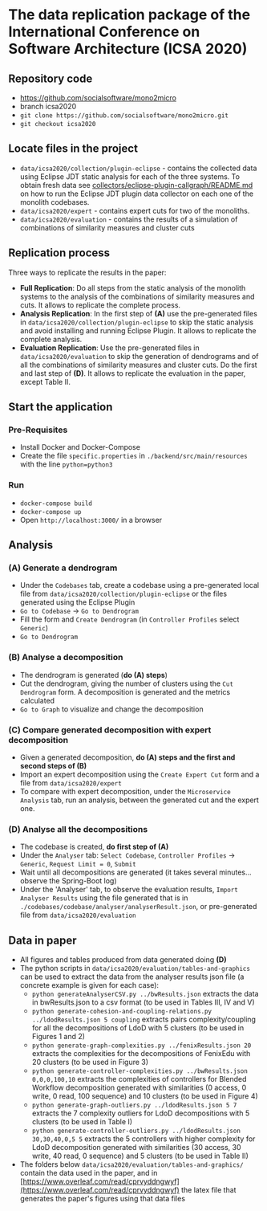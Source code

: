 # The data replication package of the International Conference on Software Architecture (ICSA 2020)

## Repository code
- https://github.com/socialsoftware/mono2micro
- branch icsa2020
- `git clone https://github.com/socialsoftware/mono2micro.git`
- `git checkout icsa2020`

## Locate files in the project
- `data/icsa2020/collection/plugin-eclipse` - contains the collected data using Eclipse JDT static analysis for each of 
  the three systems. To obtain fresh data see [collectors/eclipse-plugin-callgraph/README.md](https://github.com/socialsoftware/mono2micro/blob/master/collectors/eclipse-plugin-callgraph/README.md) 
  on how to run the Eclipse JDT plugin data collector on each one of the monolith codebases.
- `data/icsa2020/expert` - contains expert cuts for two of the monoliths.
- `data/icsa2020/evaluation` - contains the results of a simulation of combinations of similarity measures and cluster cuts

## Replication process
Three ways to replicate the results in the paper:
- **Full Replication**: Do all steps from the static analysis of the monolith systems to the analysis of the combinations 
  of similarity measures and cuts. It allows to replicate the complete process.
- **Analysis Replication**: In the first step of **(A)** use the pre-generated files in `data/icsa2020/collection/plugin-eclipse` 
  to skip the static analysis and avoid installing and running Eclipse Plugin. It allows to replicate the complete analysis.
- **Evaluation Replication**: Use the pre-generated files in `data/icsa2020/evaluation` to skip the generation of dendrograms 
  and of all the combinations of similarity measures and cluster cuts. Do the first and last step of **(D)**. 
  It allows to replicate the evaluation in the paper, except Table II.

## Start the application
### Pre-Requisites
- Install Docker and Docker-Compose  
- Create the file ```specific.properties``` in `./backend/src/main/resources` with the line `python=python3`
### Run
- `docker-compose build`
- `docker-compose up`
- Open `http://localhost:3000/` in a browser

## Analysis

### (A) Generate a dendrogram
- Under the `Codebases` tab, create a codebase using a pre-generated local file from `data/icsa2020/collection/plugin-eclipse`
  or the files generated using the Eclipse Plugin
- `Go to Codebase` -> `Go to Dendrogram`
- Fill the form and `Create Dendrogram` (in `Controller Profiles` select `Generic`)
- `Go to Dendrogram` 
  
### (B) Analyse a decomposition
- The dendrogram is generated (**do (A) steps**)
- Cut the dendrogram, giving the number of clusters using the `Cut Dendrogram` form. A decomposition is 
  generated and the metrics calculated
- `Go to Graph` to visualize and change the decomposition

### (C) Compare generated decomposition with expert decomposition
- Given a generated decomposition, **do (A) steps and the first and second steps of (B)**
- Import an expert decomposition using the `Create Expert Cut` form and a file from `data/icsa2020/expert`
- To compare with expert decomposition, under the `Microservice Analysis` tab, run an analysis, between the generated 
  cut and the expert one.

### (D) Analyse all the decompositions
- The codebase is created, **do first step of (A)**
- Under the `Analyser` tab: `Select Codebase`, `Controller Profiles` -> `Generic`, `Request Limit = 0`, `Submit`
- Wait until all decompositions are generated (it takes several minutes... observe the Spring-Boot log)
- Under the 'Analyser' tab, to observe the evaluation results, `Import Analyser Results` using the file generated that
  is in `./codebases/codebase/analyser/analyserResult.json`, or pre-generated file from
  `data/icsa2020/evaluation`

## Data in paper
- All figures and tables produced from data generated doing **(D)**
- The python scripts in `data/icsa2020/evaluation/tables-and-graphics` can be used to extract the data from the analyser
results json file (a concrete example is given for each case):
  - `python generateAnalyserCSV.py ../bwResults.json` extracts the data in bwResults.json to a csv format (to be used in 
    Tables III, IV and V)
  - `python generate-cohesion-and-coupling-relations.py ../ldodResults.json 5 coupling` extracts pairs complexity/coupling
  for all the decompositions of LdoD with 5 clusters (to be used in Figures 1 and 2)
  - `python generate-graph-complexities.py ../fenixResults.json 20` extracts the complexities for the decompositions of
  FenixEdu with 20 clusters (to be used in Figure 3)
  - `python generate-controller-complexities.py ../bwResults.json 0,0,0,100,10` extracts the complexities of controllers
  for Blended Workflow decomposition generated with similarities (0 access, 0 write, 0 read, 100 sequence) and 10 clusters (to 
  be used in Figure 4)
  - `python generate-graph-outliers.py ../ldodResults.json 5 7` extracts the 7 complexity outliers for LdoD 
  decompositions with 5 clusters (to be used in Table I)
  - `python generate-controller-outliers.py ../ldodResults.json 30,30,40,0,5 5` extracts the 5 controllers with higher 
  complexity for LdoD decomposition generated with similarities (30 access, 30 write, 40 read, 0 sequence) and 5 clusters
  (to be used in Table II)
- The folders below `data/icsa2020/evaluation/tables-and-graphics/` contain the data used in the paper, and in 
  [https://www.overleaf.com/read/cprvyddngwyf](https://www.overleaf.com/read/cprvyddngwyf) the latex file that generates
  the paper's figures using that data files
  

